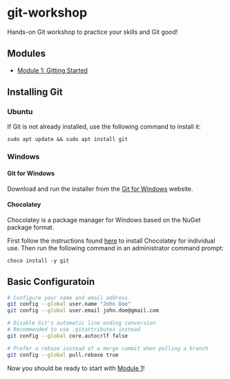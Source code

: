 # git-workshop

Hands-on Git workshop to practice your skills and Git good!

## Modules

* [Module 1: Gitting Started](modules/01-gitting-started/README.md)

## Installing Git

### Ubuntu

If Git is not already installed, use the following command to install it:

```shell
sudo apt update && sudo apt install git
```

### Windows

#### Git for Windows

Download and run the installer from the [Git for Windows](https://gitforwindows.org/) website.

#### Chocolatey

Chocolatey is a package manager for Windows based on the NuGet package format.

First follow the instructions found [here](https://chocolatey.org/install) to install Chocolatey for
individual use. Then run the following command in an administrator command prompt:

```shell
choco install -y git
```

## Basic Configuratoin

```bash
# Configure your name and email address
git config --global user.name "John Doe"
git config --global user.email john.doe@gmail.com

# Disable Git's automatic line ending conversion
# Recommended to use .gitattributes instead
git config --global core.autocrlf false

# Prefer a rebase instead of a merge commit when pulling a branch
git config --global pull.rebase true
```

Now you should be ready to start with [Module 1](modules/01-gitting-started/README.md)!
